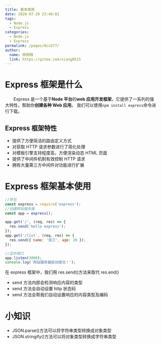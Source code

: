 ```yaml
---
title: 基本使用
date: 2020-07-20 23:49:01
tags:
  - Node.js
  - Express
categories:
  - Node.js
  - Express
permalink: /pages/0ccb77/
author:
  name: 杨雨翔
  link: https://gitee.com/xiang0515
---
```


# Express 框架是什么

&emsp;&emsp;Express 是一个基于**Node 平台**的**web 应用开发框架**，它提供了一系列的强大特性，帮助你**创建各种 Web 应用**。
我们可以使用`npm install express`命令进行下载。

## Express 框架特性

- 提供了方便简洁的路由定义方式
- 对获取 HTTP 请求参数进行了简化处理
- 对模板引擎支持程度高，方便渲染动态 HTML 页面
- 提供了中间件机制有效控制 HTTP 请求
- 拥有大量第三方中间件对功能进行扩展

# Express 框架基本使用

```js
//导包
const express = require('express');
//创建网站服务器
const app = express();

app.get('/', (req, res) => {
  res.send('hello express');
});
app.get('/list', (req, res) => {
  res.send({ name: '张三', age: 20 });
});

//监听端口
app.listen(3000);
console.log('网站服务器启动成功！');
```

在 express 框架中，我们用 res.send()方法来取代 res.end()

- send 方法内部会检测响应内容的类型
- send 方法会自动设置 http 状态码
- send 方法会帮我们自动设置响应的内容类型及编码

# 小知识

- JSON.parse()方法可以将字符串类型转换成对象类型
- JSON.stringify()方法可以将对象类型转换成字符串类型
